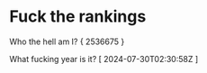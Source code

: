 # Fuck the rankings

Who the hell am I?
{ 2536675 }

What fucking year is it?
[ 2024-07-30T02:30:58Z ]
